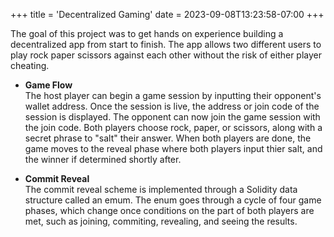 +++
title = 'Decentralized Gaming'
date = 2023-09-08T13:23:58-07:00
+++

The goal of this project was to get hands on experience building a decentralized app
from start to finish. The app allows two different users to 
play rock paper scissors against each other without the risk of either player cheating. 

- **Game Flow**   
The host player can begin a game session by inputting their opponent's wallet address.
Once the session is live, the address or join code of the session is displayed. The
opponent can now join the game session with the join code. Both players choose rock,
paper, or scissors, along with a secret phrase to "salt" their answer. When both 
players are done, the game moves to the reveal phase where both players input thier
salt, and the winner if determined shortly after.

- **Commit Reveal**   
The commit reveal scheme is implemented through a Solidity data structure called an 
emum. The enum goes through a cycle of four game phases, which change once conditions
on the part of both players are met, such as joining, commiting, revealing, and seeing
the results.
